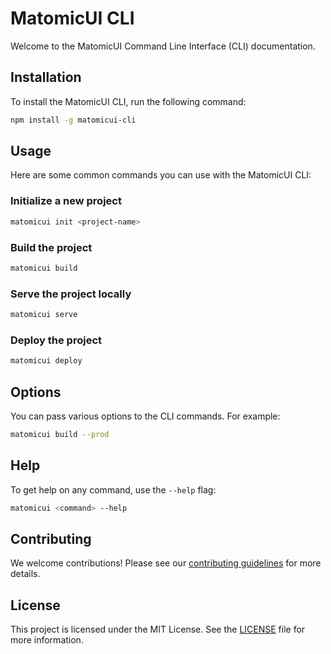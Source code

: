 # MatomicUI CLI

Welcome to the MatomicUI Command Line Interface (CLI) documentation.

## Installation

To install the MatomicUI CLI, run the following command:

```sh
npm install -g matomicui-cli
```

## Usage

Here are some common commands you can use with the MatomicUI CLI:

### Initialize a new project

```sh
matomicui init <project-name>
```

### Build the project

```sh
matomicui build
```

### Serve the project locally

```sh
matomicui serve
```

### Deploy the project

```sh
matomicui deploy
```

## Options

You can pass various options to the CLI commands. For example:

```sh
matomicui build --prod
```

## Help

To get help on any command, use the `--help` flag:

```sh
matomicui <command> --help
```

## Contributing

We welcome contributions! Please see our [contributing guidelines](CONTRIBUTING.md) for more details.

## License

This project is licensed under the MIT License. See the [LICENSE](LICENSE) file for more information.
